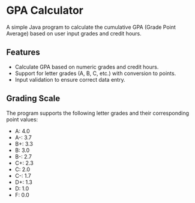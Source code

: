 # GPA Calculator

A simple Java program to calculate the cumulative GPA (Grade Point Average) based on user input grades and credit hours.

## Features

- Calculate GPA based on numeric grades and credit hours.
- Support for letter grades (A, B, C, etc.) with conversion to points.
- Input validation to ensure correct data entry.

## Grading Scale

The program supports the following letter grades and their corresponding point values:

- A: 4.0
- A-: 3.7
- B+: 3.3
- B: 3.0
- B-: 2.7
- C+: 2.3
- C: 2.0
- C-: 1.7
- D+: 1.3
- D: 1.0
- F: 0.0

